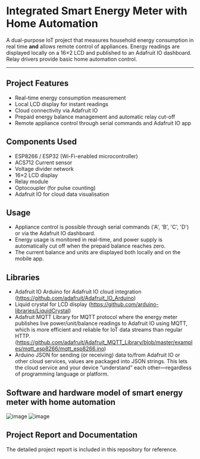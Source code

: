 # Integrated Smart Energy Meter with Home Automation

A dual-purpose IoT project that measures household energy consumption in real time **and** allows remote control of appliances. Energy readings are displayed locally on a 16×2 LCD and published to an Adafruit IO dashboard. Relay drivers provide basic home automation control.

---

## Project Features

- Real-time energy consumption measurement
- Local LCD display for instant readings
- Cloud connectivity via Adafruit IO
- Prepaid energy balance management and automatic relay cut-off
- Remote appliance control through serial commands and Adafruit IO app

## Components Used

- ESP8266 / ESP32 (Wi-Fi-enabled microcontroller)
- ACS712 Current sensor
- Voltage divider network
- 16×2 LCD display
- Relay module
- Optocoupler (for pulse counting)
- Adafruit IO for cloud data visualisation

## Usage

- Appliance control is possible through serial commands ('A', 'B', 'C', 'D') or via the Adafruit IO dashboard.
- Energy usage is monitored in real-time, and power supply is automatically cut off when the prepaid balance reaches zero.
- The current balance and units are displayed both locally and on the mobile app.

## Libraries
- Adafruit IO Arduino for Adafruit IO cloud integration (https://github.com/adafruit/Adafruit_IO_Arduino)
- Liquid crystal for LCD display (https://github.com/arduino-libraries/LiquidCrystal)
- Adafruit MQTT Library for MQTT protocol where the energy meter publishes live power/unit/balance readings to Adafruit IO using MQTT, which is more efficient and reliable for IoT data streams than regular HTTP. (https://github.com/adafruit/Adafruit_MQTT_Library/blob/master/examples/mqtt_esp8266/mqtt_esp8266.ino)
- Arduino JSON for sending (or receiving) data to/from Adafruit IO or other cloud services, values are packaged into JSON strings. This lets the cloud service and your device “understand” each other—regardless of programming language or platform.

## Software and hardware model of smart energy meter with home automation

![image](https://github.com/user-attachments/assets/1e60643b-a1ba-4f8b-8ede-31a2c1c370a6)
![image](https://github.com/user-attachments/assets/4841a30d-0ed5-4031-971e-855b41fb078e)


## Project Report and Documentation

The detailed project report is included in this repository for reference.

